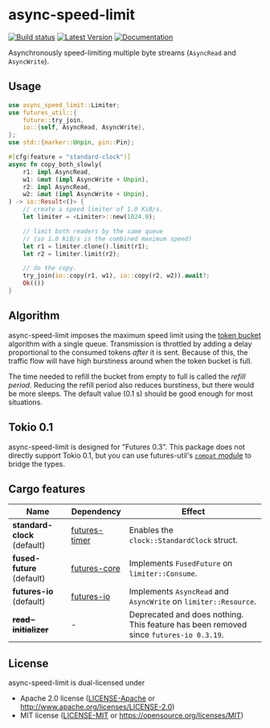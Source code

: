 async-speed-limit
=================

[![Build status](https://github.com/tikv/async-speed-limit/workflows/Rust/badge.svg)](https://github.com/tikv/async-speed-limit/actions?query=workflow%3ARust)
[![Latest Version](https://img.shields.io/crates/v/async-speed-limit.svg)](https://crates.io/crates/async-speed-limit)
[![Documentation](https://img.shields.io/badge/api-rustdoc-blue.svg)](https://docs.rs/async-speed-limit)

Asynchronously speed-limiting multiple byte streams (`AsyncRead` and `AsyncWrite`).

## Usage

```rust
use async_speed_limit::Limiter;
use futures_util::{
    future::try_join,
    io::{self, AsyncRead, AsyncWrite},
};
use std::{marker::Unpin, pin::Pin};

#[cfg(feature = "standard-clock")]
async fn copy_both_slowly(
    r1: impl AsyncRead,
    w1: &mut (impl AsyncWrite + Unpin),
    r2: impl AsyncRead,
    w2: &mut (impl AsyncWrite + Unpin),
) -> io::Result<()> {
    // create a speed limiter of 1.0 KiB/s.
    let limiter = <Limiter>::new(1024.0);

    // limit both readers by the same queue
    // (so 1.0 KiB/s is the combined maximum speed)
    let r1 = limiter.clone().limit(r1);
    let r2 = limiter.limit(r2);

    // do the copy.
    try_join(io::copy(r1, w1), io::copy(r2, w2)).await?;
    Ok(())
}
```

## Algorithm

async-speed-limit imposes the maximum speed limit using the [token bucket]
algorithm with a single queue. Transmission is throttled by adding a delay
proportional to the consumed tokens *after* it is sent. Because of this, the
traffic flow will have high burstiness around when the token bucket is full.

The time needed to refill the bucket from empty to full is called the
*refill period*. Reducing the refill period also reduces burstiness, but there
would be more sleeps. The default value (0.1 s) should be good enough for most
situations.

[token bucket]: https://en.wikipedia.org/wiki/Token_bucket

## Tokio 0.1

async-speed-limit is designed for "Futures 0.3". This package does not directly
support Tokio 0.1, but you can use futures-util's [`compat` module] to bridge
the types.

[futures-timer]: https://crates.io/crates/futures-timer
[`compat` module]: https://docs.rs/futures-util/0.3/futures_util/compat/index.html

## Cargo features

| Name                         | Dependency      | Effect                                                                                    |
|------------------------------|-----------------|-------------------------------------------------------------------------------------------|
| **standard-clock** (default) | [futures-timer] | Enables the `clock::StandardClock` struct.                                                |
| **fused-future** (default)   | [futures-core]  | Implements `FusedFuture` on `limiter::Consume`.                                           |
| **futures-io** (default)     | [futures-io]    | Implements `AsyncRead` and `AsyncWrite` on `limiter::Resource`.                           |
| ~~**read-initializer**~~     | -               | Deprecated and does nothing. This feature has been removed since `futures-io 0.3.19`.     |

[futures-core]: https://crates.io/crates/futures-core
[futures-io]: https://crates.io/crates/futures-io

## License

async-speed-limit is dual-licensed under

* Apache 2.0 license ([LICENSE-Apache](./LICENSE-Apache) or <http://www.apache.org/licenses/LICENSE-2.0>)
* MIT license ([LICENSE-MIT](./LICENSE-MIT) or <https://opensource.org/licenses/MIT>)

